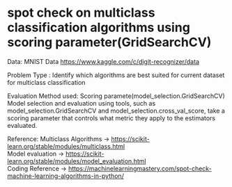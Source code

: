 # spot check on multiclass classification algorithms using scoring parameter(GridSearchCV)
Data: MNIST Data https://www.kaggle.com/c/digit-recognizer/data

Problem Type : Identify which algorithms are best suited for current dataset for multiclass classification

Evaluation Method used: Scoring paramete(model_selection.GridSearchCV) Model selection and evaluation using tools, such as model_selection.GridSearchCV and model_selection.cross_val_score, take a scoring parameter that controls what metric they apply to the estimators evaluated.

Reference: Multiclass Algorithms -> https://scikit-learn.org/stable/modules/multiclass.html                                                 
Model evaluation -> https://scikit-learn.org/stable/modules/model_evaluation.html                                                           
Coding Reference -> https://machinelearningmastery.com/spot-check-machine-learning-algorithms-in-python/                                   
